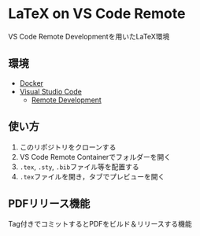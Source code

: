 # LaTeX on VS Code Remote

VS Code Remote Developmentを用いたLaTeX環境

## 環境

* [Docker](https://www.docker.com/)
* [Visual Studio Code](https://code.visualstudio.com/)
  * [Remote Development](https://marketplace.visualstudio.com/items?itemName=ms-vscode-remote.vscode-remote-extensionpack)

## 使い方

1. このリポジトリをクローンする
2. VS Code Remote Containerでフォルダーを開く
3. `.tex`, `.sty`, `.bib`ファイル等を配置する
4. `.tex`ファイルを開き，タブでプレビューを開く

## PDFリリース機能

Tag付きでコミットするとPDFをビルド＆リリースする機能
